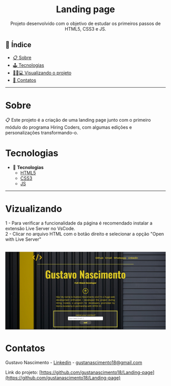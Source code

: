 <h1 align="center"> Landing page</h1>
<p align="center"> Projeto desenvolvido com o objetivo de estudar os primeiros passos de HTML5, CSS3 e JS. </p>

## 📕 Índice

- [📋 Sobre](#Sobre)
- [🕹 Tecnologias](#Tecnologias)
- [👩🏻💻 Visualizando o projeto](#Visualizando)
- [📲 Contatos](#Contatos)

<hr>

<!-- About -->

# Sobre

<p align="left"> 📋 Este projeto é a criação de uma landing page junto com o primeiro módulo do programa Hiring Coders, com algumas edições e personalizações transformando-o. </p>

<!-- TECHNOLOGIES -->

# Tecnologias

- 🧩 **Tecnologias**
  - [HTML5](https://developer.mozilla.org/pt-BR/docs/Web/HTML)
  - [CSS3](https://developer.mozilla.org/pt-BR/docs/Web/CSS)
  - [JS](https://developer.mozilla.org/pt-BR/docs/Web/JavaScript)

<hr>

<!-- TECHNOLOGIES -->

# Vizualizando

1 - Para verificar a funcionalidade da página é recomendado instalar a extensão Live Server no VsCode. <br> 2 - Clicar no arquivo HTML com o botão direito e selecionar a opção "Open with Live Server"

<br>

<img src='./print.jpeg'>

<br>

<!-- CONTACT -->

# Contatos

Gustavo Nascimento - [Linkedin](https://www.linkedin.com/in/gustanascimento18/) - gustanascimento18@gmail.com

Link do projeto: [https://github.com/gustanascimento18/Landing-page](https://github.com/gustanascimento18/Landing-page)
